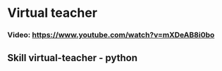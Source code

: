 # Virtual teacher

### Video: https://www.youtube.com/watch?v=mXDeAB8i0bo

## Skill virtual-teacher - python
